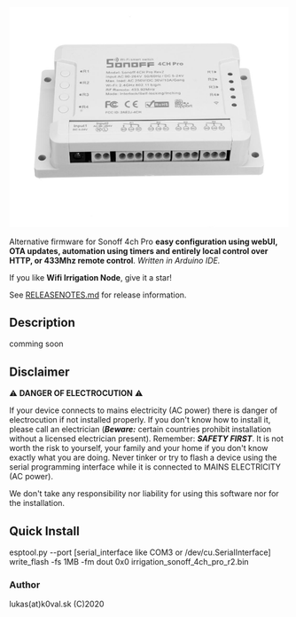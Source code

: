 ![Sonoff 4ch Pro r2 Irrigation / Sprinkler node](/images/SONOFF4CHPro-2_1024x1024.png)

Alternative firmware for Sonoff 4ch Pro **easy configuration using webUI, OTA updates, automation using timers and entirely local control over HTTP, or 433Mhz remote control**.
_Written in Arduino IDE._

If you like **Wifi Irrigation Node**, give it a star!

See [RELEASENOTES.md](RELEASENOTES.md) for release information.

## Description

comming soon


## Disclaimer

:warning: **DANGER OF ELECTROCUTION** :warning:

If your device connects to mains electricity (AC power) there is danger of electrocution if not installed properly. If you don't know how to install it, please call an electrician (***Beware:*** certain countries prohibit installation without a licensed electrician present). Remember: _**SAFETY FIRST**_. It is not worth the risk to yourself, your family and your home if you don't know exactly what you are doing. Never tinker or try to flash a device using the serial programming interface while it is connected to MAINS ELECTRICITY (AC power).

We don't take any responsibility nor liability for using this software nor for the installation.

## Quick Install
esptool.py --port [serial_interface like COM3 or /dev/cu.SerialInterface] write_flash -fs 1MB -fm dout 0x0 irrigation_sonoff_4ch_pro_r2.bin

### Author
lukas(at)k0val.sk (C)2020





